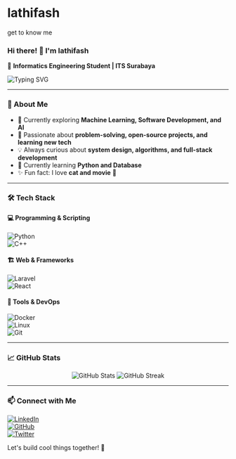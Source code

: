 # lathifash
get to know me

### Hi there! 👋 I'm lathifash  
🚀 **Informatics Engineering Student | ITS Surabaya**  

![Typing SVG](https://readme-typing-svg.herokuapp.com?color=%23F77F00&size=22&center=true&vCenter=true&lines=👩‍💻+Code+Explorer;🧠+Tech+Enthusiast;🎨+Creative+Problem+Solver;🌏+Lifelong+Learner)

---

### 🚀 About Me  
- 🔭 Currently exploring **Machine Learning, Software Development, and AI**  
- 🎯 Passionate about **problem-solving, open-source projects, and learning new tech**  
- 💡 Always curious about **system design, algorithms, and full-stack development**  
- 🌱 Currently learning **Python and Database**  
- ✨ Fun fact: I love **cat and movie** 🥰  

---

### 🛠️ Tech Stack  
#### 💻 Programming & Scripting  
![Python](https://img.shields.io/badge/Python-3776AB?style=for-the-badge&logo=python&logoColor=white)  
![C++](https://img.shields.io/badge/C%2B%2B-00599C?style=for-the-badge&logo=c%2B%2B&logoColor=white)  

#### 🏗️ Web & Frameworks  
![Laravel](https://img.shields.io/badge/Laravel-FF2D20?style=for-the-badge&logo=laravel&logoColor=white)  
![React](https://img.shields.io/badge/React-20232A?style=for-the-badge&logo=react&logoColor=61DAFB)  

#### 🔧 Tools & DevOps  
![Docker](https://img.shields.io/badge/Docker-2496ED?style=for-the-badge&logo=docker&logoColor=white)  
![Linux](https://img.shields.io/badge/Linux-FCC624?style=for-the-badge&logo=linux&logoColor=black)  
![Git](https://img.shields.io/badge/Git-F05032?style=for-the-badge&logo=git&logoColor=white)  

---

### 📈 GitHub Stats  
<p align="center">
  <img src="https://github-readme-stats.vercel.app/api?username=lathifah&show_icons=true&theme=radical" alt="GitHub Stats" />
  <img src="https://github-readme-streak-stats.herokuapp.com/?user=lathifah&theme=radical" alt="GitHub Streak" />
</p>

---

### 📫 Connect with Me  
[![LinkedIn](https://img.shields.io/badge/LinkedIn-0A66C2?style=for-the-badge&logo=linkedin&logoColor=white)](https://www.linkedin.com/in/lathifah/)  
[![GitHub](https://img.shields.io/badge/GitHub-181717?style=for-the-badge&logo=github&logoColor=white)](https://github.com/lathifah)  
[![Twitter](https://img.shields.io/badge/Twitter-1DA1F2?style=for-the-badge&logo=twitter&logoColor=white)](https://twitter.com/lathifah)  

Let's build cool things together! 🚀  
